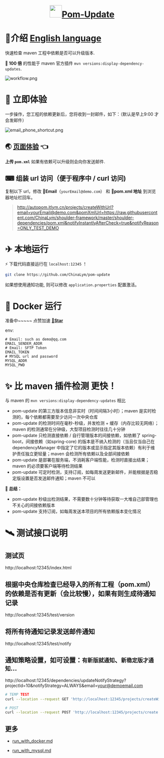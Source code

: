 <h1 align="center"><img src="doc/img/update.svg" height="40" width="40" /><a href="https://github.com/ChinaLym/pom-update" target="_blank">Pom-Update</a></h1>

# 📖介绍 [English language](README.md)

快速检查 maven 工程中依赖是否可以升级版本.

**💪 100 倍** 的性能于 maven 官方插件 `mvn versions:display-dependency-updates`.

![workflow.png](doc/img/workflow.png)

# 🚀 立即体验

一步操作，您工程的依赖更新后，您将收到一封邮件，如下：（默认是早上9:00 才会发邮件）

![email_phone_shortcut.png](doc/img/email_phone_shortcut.png)

## 🌏 [页面体验](https://autopom.itlym.cn/index-CN.html) 👈

**上传 `pom.xml`** 如果有依赖可以升级则会向你发送邮件.

## ⌨ 组装 url 访问（便于程序中 / curl 访问)

复制以下 url，修改 **📧Email**（`yourEmail@demo.com`） 和 **🔗pom.xml 地址** 到浏览器地址栏回车。

> http://autopom.itlym.cn/projects/createWithUrl?email=yourEmail@demo.com&pomXmlUrl=https://raw.githubusercontent.com/ChinaLym/shoulder-framework/master/shoulder-dependencies/pom.xml&notifyInstantlyAfterCheck=true&notifyReason=ONLY_TEST_DEMO

# ✈ 本地运行

⚡ 下载代码直接运行在 `localhost:12345` ！

```bash
git clone https://github.com/ChinaLym/pom-update
````

如果想使用通知功能, 则可以修改 `application.properties` 配置激活。

# 🚢 Docker 运行

准备中~~~~~ 点赞加速 **[🌟Star](https://gitee.com/ChinaLym/pom-update/star)**

env:
```text
# Email: such as demo@qq.com
EMAIL_SENDER_ADDR
# Email: SFTP Token
EMAIL_TOKEN
# MYSQL url and password
MYSQL_ADDR
MYSQL_PWD
```

# ✨ 比 maven 插件检测 **更快！**

与 maven 的 `mvn versions:display-dependency-updates` 相比

- pom-update 的第三方版本信息非实时（时间间隔3小时）；maven 是实时检测的，每个依赖都需要至少访问一次中央仓库
- pom-update 的检测时间在毫秒-秒级，并发检测 + 缓存（内存比较无网络）；maven 的检测通常在分钟级，大型项目检测时往往几十分钟
- pom-update 只检测直接依赖 / 自行管理版本的间接依赖，如依赖了 spring-boot，间接依赖（如spring-core) 的版本是不纳入检测的（当且仅当自己在 dependencyManager 中指定了它的版本或显示指定其版本依赖）有利于维护责任独立更轻量；maven 会检测所有依赖以及全部间接依赖
- pom-update 是部署在服务端，不消耗客户端性能，检测时直接出结果；maven 的必须要客户端等待检测结果
- pom-update 可定时检测，支持订阅，如每周发送更新邮件，并能根据是否稳定版设置是否发送邮件通知；maven 不可以

**📒 总结：**

- pom-update 秒级出检测结果，不需要数十分钟等待获取一大堆自己部管理也不关心的间接依赖版本
- pom-update 支持订阅，如每周发送本项目的所有依赖版本变化情况

# 🛰 测试接口说明

## 测试页
http://localhost:12345/index.html

## 根据中央仓库检查已经导入的所有工程（pom.xml）的依赖是否有更新（会比较慢），如果有则生成待通知记录
http://localhost:12345/test/version

## 将所有待通知记录发送邮件通知
http://localhost:12345/test/notify

## 通知策略设置，如可设置：`有新版就通知`、`新稳定版才通知`...
http://localhost:12345/dependencies/updateNotifyStrategy?projectId=10&notifyStrategy=ALWAYS&email=your@demoemail.com

```bash
# TEMP TEST
curl --location --request GET 'http://localhost:12345/projects/createWithUrl?email=yourEmail@demo.com&pomXmlUrl=https://raw.githubusercontent.com/ChinaLym/shoulder-framework/master/shoulder-dependencies/pom.xml&notifyInstantlyAfterCheck=true&notifyReason=ONLY_TEST_DEMO' || echo '======= SKIP dependency check. ======='
```
```bash
# POST
curl --location --request POST 'http://localhost:12345/projects/create' --form 'email=yourEmail@demo.com' --form 'pomXml=@shoulder-dependencies/pom.xml' --form 'notifyInstantlyAfterCheck=true' --form 'notifyReason=CI-<a href="https://cicd.yourdomain.com/xxx/${DRONE_REPO_NAME}">${DRONE_REPO_NAME}::${DRONE_REPO_BRANCH}</a><br> with <a href="https://cicd.yourdomain.cn/gogs/${DRONE_REPO_NAME}/${DRONE_BUILD_NUMBER}">Drone Build-${DRONE_BUILD_NUMBER}</a><br>' || echo '======= SKIP dependency check. ======='
```

## 更多

- [run_with_docker.md](doc/run_with_docker.md)

- [run_with_mysql.md](doc/run_with_mysql.md)